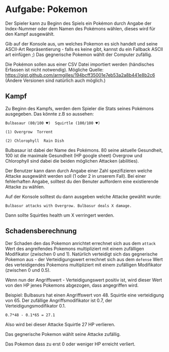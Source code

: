 # Aufgabe: Pokemon
Der Spieler kann zu Beginn des Spiels ein Pokémon durch Angabe der Index-Nummer oder dem Namen des Pokémons wählen, dieses wird für den Kampf ausgewählt.

Gib auf der Konsole aus, um welches Pokemon es sich handelt und seine ASCII-Art Repräsentierung - falls es keine gibt, kannst du ein Fallback ASCII art einfügen ;) Das gegnerische Pokemon wählt der Computer zufällig.

Die Pokémon sollen aus einer CSV Datei importiert werden (händisches Erfassen ist nicht notwendig). Mögliche Quelle: <https://gist.github.com/armgilles/194bcff35001e7eb53a2a8b441e8b2c6> (Andere Versionen sind natürlich auch möglich.)

## Kampf
Zu Beginn des Kampfs, werden dem Spieler die Stats seines Pokémons ausgegeben. Das könnte z.B so aussehen:

    Bulbasaur (80/100 ♥)  Squirtle (100/100 ♥)

    (1) Overgrow  Torrent

    (2) Chlorophyll  Rain Dish

Bulbasaur ist dabei der Name des Pokémons. 80 seine aktuelle Gesundheit, 100 ist die maximale Gesundheit (HP google sheet) Overgrow und Chlorophyll sind dabei die beiden möglichen Attacken (abilities).

Der Benutzer kann dann durch Angabe einer Zahl spezifizieren welche Attacke ausgewählt werden soll (1 oder 2 in unserem Fall). Bei einer fehlerhaften Angabe, solltest du den Benuter auffordern eine existierende Attacke zu wählen.

Auf der Konsole solltest du dann ausgeben welche Attacke gewählt wurde:

    Bulbasur attacks with Overgrow. Bulbasur deals X damage.

Dann sollte Squirtles health um X verringert werden.

## Schadensberechnung
Der Schaden den das Pokemon anrichtet errechnet sich aus dem `attack` Wert des angreifendes Pokemons multipliziert mit einem zufälligen Modifikator (zwischen 0 und 1). Natürlich verteidigt sich das gegnerische Pokemon aus - der Verteidigungswert errechnet sich aus dem `defense` Wert des verteidigendes Pokemons multipliziert mit einem zufälligen Modifikator (zwischen 0 und 0.5).

Wenn nun der Angriffswert - Verteidigungswert positiv ist, wird dieser Wert von den HP jenes Pokemons abgezogen, dass angegriffen wird.

Beispiel: Bulbasurs hat einen Angriffswert von 48. Squirtle eine verteidigung von 65. Der zufällige Angriffsmodifikator ist 0.7, der Verteidigungsmodifikator 0.1.

    0.7*48 - 0.1*65 = 27.1
Also wird bei dieser Attacke Squirtle 27 HP verlieren.

Das gegnerische Pokemon wählt seine Attacke zufällig.

Das Pokemon dass zu erst 0 oder weniger HP erreicht verliert.

